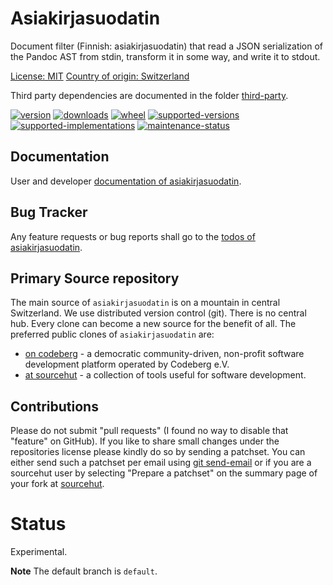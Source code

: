 # Asiakirjasuodatin

Document filter (Finnish: asiakirjasuodatin) that read a JSON serialization of the Pandoc AST from stdin, transform it in some way, and write it to stdout.

[License: MIT](https://git.sr.ht/~sthagen/asiakirjasuodatin/tree/default/item/LICENSE)
[Country of origin: Switzerland](https://git.sr.ht/~sthagen/asiakirjasuodatin/tree/default/item/COUNTRY-OF-ORIGIN) 

Third party dependencies are documented in the folder [third-party](docs/third-party/README.md).

[![version](https://img.shields.io/pypi/v/asiakirjasuodatin.svg?style=flat)](https://pypi.python.org/pypi/asiakirjasuodatin/)
[![downloads](https://static.pepy.tech/badge/asiakirjasuodatin/month)](https://pepy.tech/project/asiakirjasuodatin)
[![wheel](https://img.shields.io/pypi/wheel/asiakirjasuodatin.svg?style=flat)](https://pypi.python.org/pypi/asiakirjasuodatin/)
[![supported-versions](https://img.shields.io/pypi/pyversions/asiakirjasuodatin.svg?style=flat)](https://pypi.python.org/pypi/asiakirjasuodatin/)
[![supported-implementations](https://img.shields.io/pypi/implementation/asiakirjasuodatin.svg?style=flat)](https://pypi.python.org/pypi/asiakirjasuodatin/)
[![maintenance-status](https://img.shields.io/github/commit-activity/y/sthagen/asiakirjasuodatin.svg?style=flat)](https://git.sr.ht/~sthagen/asiakirjasuodatin/log)

## Documentation

User and developer [documentation of asiakirjasuodatin](https://codes.dilettant.life/docs/asiakirjasuodatin).

## Bug Tracker

Any feature requests or bug reports shall go to the [todos of asiakirjasuodatin](https://todo.sr.ht/~sthagen/asiakirjasuodatin).

## Primary Source repository

The main source of `asiakirjasuodatin` is on a mountain in central Switzerland.
We use distributed version control (git).
There is no central hub.
Every clone can become a new source for the benefit of all.
The preferred public clones of `asiakirjasuodatin` are:

* [on codeberg](https://codeberg.org/sthagen/asiakirjasuodatin) - a democratic community-driven, non-profit software development platform operated by Codeberg e.V.
* [at sourcehut](https://git.sr.ht/~sthagen/asiakirjasuodatin) - a collection of tools useful for software development.

## Contributions

Please do not submit "pull requests" (I found no way to disable that "feature" on GitHub).
If you like to share small changes under the repositories license please kindly do so by sending a patchset.
You can either send such a patchset per email using [git send-email](https://git-send-email.io) or
if you are a sourcehut user by selecting "Prepare a patchset" on the summary page of your fork at [sourcehut](https://git.sr.ht/).

# Status

Experimental.

**Note** The default branch is `default`.
